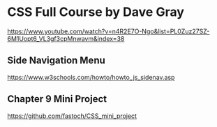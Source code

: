 # CSS Full Course by Dave Gray  
https://www.youtube.com/watch?v=n4R2E7O-Ngo&list=PL0Zuz27SZ-6M1Uopt6_VL3gf3cpMnwavm&index=38  

## Side Navigation Menu  
https://www.w3schools.com/howto/howto_js_sidenav.asp  

## Chapter 9 Mini Project   
https://github.com/fastoch/CSS_mini_project 